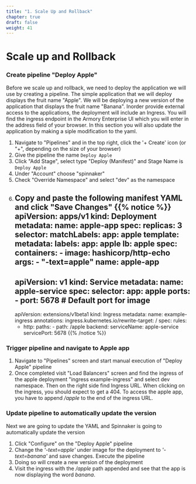 ```yaml
---
title: "1. Scale Up and Rollback"
chapter: true
draft: false
weight: 41
---
```

# Scale up and Rollback
<!--Add some context here-->

### Create pipeline "Deploy Apple"

Before we scale up and rollback, we need to deploy the application we will use by creating a pipeline. The simple application that we will deploy displays the fruit name "Apple". We will be deploying a new version of the application that displays the fruit name "Banana". Inorder provide external access to the applications, the deployment will include an Ingress. You will find the ingress endpoint in the Armory Enterprise UI which you will enter in the address field of your browser. In this section you will also update the application by making a siple modification to the yaml. 

1. Navigate to "Pipelines" and in the top right, click the '+ Create' icon (or "+", depending on the size of your browser)
1. Give the pipeline the name `Deploy Apple`
1. Click "Add Stage", select type "Deploy (Manifest)" and Stage Name is `Deploy Apple`
1. Under "Account" choose "spinnaker"
1. Check "Override Namespace" and select "dev" as the namespace
1. Copy and paste the following manifest YAML and click "Save Changes"
   {{% notice %}}
    apiVersion: apps/v1
    kind: Deployment
    metadata:
      name: apple-app
    spec:
      replicas: 3
      selector:
        matchLabels:
          app: apple
      template:
        metadata:
          labels:
            app: apple
            lb: apple
        spec:
          containers:
            - image: hashicorp/http-echo
              args:
               - "-text=apple"
              name: apple-app
    ---
    apiVersion: v1
    kind: Service
    metadata:
      name: apple-service
    spec:
      selector:
        app: apple
      ports:
        - port: 5678 # Default port for image
    ---
    apiVersion: extensions/v1beta1
    kind: Ingress
    metadata:
      name: example-ingress
      annotations:
        ingress.kubernetes.io/rewrite-target: /
    spec:
      rules:
      - http:
          paths:
            - path: /apple
              backend:
                serviceName: apple-service
                servicePort: 5678
    {{% /notice %}}
        
### Trigger pipeline and navigate to Apple app
1. Navigate to "Pipelines" screen and start  manual execution of "Deploy Apple" pipeline
1. Once completed visit "Load Balancers" screen and find the ingress of the apple deployment "ingress example-ingress" and select dev namespace. Then on the right side find Ingress URL. When clicking on the ingress, you should expect to get a 404. To access the apple app, you have to append */apple* to the end of the ingress URL. 
   
### Update pipeline to automatically update the version
Next we are going to update the YAML and Spinnaker is going to automatically update the version
<!--It's not clear version of app? We already did similar deployments for another pipeline-->

1. Click "Configure" on the "Deploy Apple" pipeline
1. Change the *'-text=apple'* under image for the deployment to *'-text=banana'* and save changes. Execute the pipeline
1. Doing so will create a new version of the deployment
1. Visit the ingress with the */apple* path appended and see that the app is now displaying the word *banana*.
